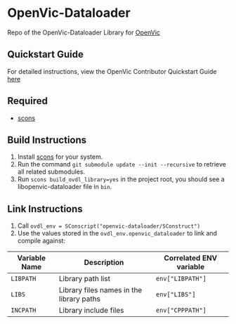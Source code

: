 # OpenVic-Dataloader
Repo of the OpenVic-Dataloader Library for [OpenVic](https://github.com/OpenVicProject/OpenVic)

## Quickstart Guide
For detailed instructions, view the OpenVic Contributor Quickstart Guide [here](https://github.com/OpenVicProject/OpenVic/blob/master/docs/contribution-quickstart-guide.md)

## Required
* [scons](https://scons.org/)

## Build Instructions
1. Install [scons](https://scons.org/) for your system.
2. Run the command `git submodule update --init --recursive` to retrieve all related submodules.
3. Run `scons build_ovdl_library=yes` in the project root, you should see a libopenvic-dataloader file in `bin`.

## Link Instructions
1. Call `ovdl_env = SConscript("openvic-dataloader/SConstruct")`
2. Use the values stored in the `ovdl_env.openvic_dataloader` to link and compile against:

| Variable Name | Description                               | Correlated ENV variable   |
| ---           | ---                                       | ---                       |
| `LIBPATH`     | Library path list                         | `env["LIBPATH"]`          |
| `LIBS`        | Library files names in the library paths  | `env["LIBS"]`             |
| `INCPATH`     | Library include files                     | `env["CPPPATH"]`          |
